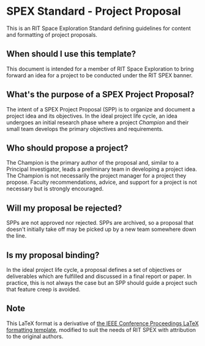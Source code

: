 # SPEX Standard - Project Proposal
This is an RIT Space Exploration Standard defining guidelines for content and formatting of project proposals.

## When should I use this template?
This document is intended for a member of RIT Space Exploration to bring forward an idea for a project to be conducted under the RIT SPEX banner.

## What's the purpose of a SPEX Project Proposal?
The intent of a SPEX Project Proposal (SPP) is to organize and document a project idea and its objectives. In the ideal project life cycle, an idea undergoes an initial research phase where a project _Champion_ and their small team develops the primary objectives and requirements.

## Who should propose a project?
The Champion is the primary author of the proposal and, similar to a Principal Investigator, leads a preliminary team in developing a project idea. The Champion is not necessarily the project manager for a project they propose. Faculty recommendations, advice, and support for a project is not necessary but is strongly encouraged.

## Will my proposal be rejected?
SPPs are not approved nor rejected. SPPs are archived, so a proposal that doesn't initially take off may be picked up by a new team somewhere down the line.

## Is my proposal binding?
In the ideal project life cycle, a proposal defines a set of objectives or deliverables which are fulfilled and discussed in a final report or paper. In practice, this is not always the case but an SPP should guide a project such that feature creep is avoided.

## Note
This LaTeX format is a derivative of [the IEEE Conference Proceedings LaTeX formatting template](https://www.ieee.org/conferences_events/conferences/publishing/templates.html), modified to suit the needs of RIT SPEX with attribution to the original authors.

